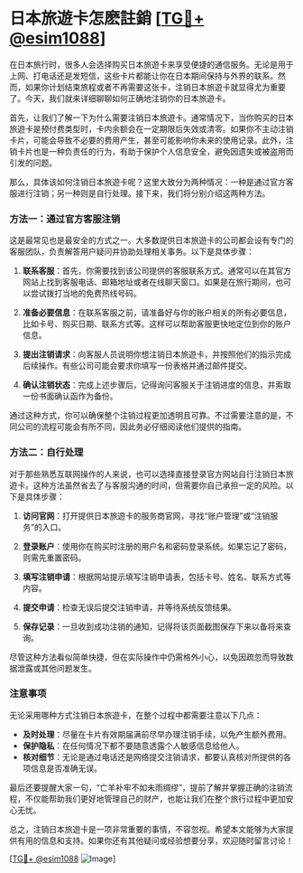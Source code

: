 # 日本旅遊卡怎麽註銷 [[TG💪+ @esim1088](https://t.me/s/esim1088)]

在日本旅行时，很多人会选择购买日本旅遊卡来享受便捷的通信服务。无论是用于上网、打电话还是发短信，这些卡片都能让你在日本期间保持与外界的联系。然而，如果你计划结束旅程或者不再需要这张卡，注销日本旅遊卡就显得尤为重要了。今天，我们就来详细聊聊如何正确地注销你的日本旅遊卡。

首先，让我们了解一下为什么需要注销日本旅遊卡。通常情况下，当你购买的日本旅遊卡是预付费类型时，卡内余额会在一定期限后失效或清零。如果你不主动注销卡片，可能会导致不必要的费用产生，甚至可能影响你未来的使用记录。此外，注销卡片也是一种负责任的行为，有助于保护个人信息安全，避免因遗失或被盗用而引发的问题。

那么，具体该如何注销日本旅遊卡呢？这里大致分为两种情况：一种是通过官方客服进行注销；另一种则是自行处理。接下来，我们将分别介绍这两种方法。

### 方法一：通过官方客服注销

这是最常见也是最安全的方式之一。大多数提供日本旅遊卡的公司都会设有专门的客服团队，负责解答用户疑问并协助处理相关事务。以下是具体步骤：

1. **联系客服**：首先，你需要找到该公司提供的客服联系方式。通常可以在其官方网站上找到客服电话、邮箱地址或者在线聊天窗口。如果是在旅行期间，也可以尝试拨打当地的免费热线号码。

2. **准备必要信息**：在联系客服之前，请准备好与你的账户相关的所有必要信息，比如卡号、购买日期、联系方式等。这样可以帮助客服更快地定位到你的账户信息。

3. **提出注销请求**：向客服人员说明你想注销日本旅遊卡，并按照他们的指示完成后续操作。有些公司可能会要求你填写一份表格并通过邮件提交。

4. **确认注销状态**：完成上述步骤后，记得询问客服关于注销进度的信息，并索取一份书面确认函作为备份。

通过这种方式，你可以确保整个注销过程更加透明且可靠。不过需要注意的是，不同公司的流程可能会有所不同，因此务必仔细阅读他们提供的指南。

### 方法二：自行处理

对于那些熟悉互联网操作的人来说，也可以选择直接登录官方网站自行注销日本旅遊卡。这种方法虽然省去了与客服沟通的时间，但需要你自己承担一定的风险。以下是具体步骤：

1. **访问官网**：打开提供日本旅遊卡的服务商官网，寻找“账户管理”或“注销服务”的入口。

2. **登录账户**：使用你在购买时注册的用户名和密码登录系统。如果忘记了密码，则需先重置密码。

3. **填写注销申请**：根据网站提示填写注销申请表，包括卡号、姓名、联系方式等内容。

4. **提交申请**：检查无误后提交注销申请，并等待系统反馈结果。

5. **保存记录**：一旦收到成功注销的通知，记得将该页面截图保存下来以备将来查询。

尽管这种方法看似简单快捷，但在实际操作中仍需格外小心，以免因疏忽而导致数据泄露或其他问题发生。

### 注意事项

无论采用哪种方式注销日本旅遊卡，在整个过程中都需要注意以下几点：

- **及时处理**：尽量在卡片有效期届满前尽早办理注销手续，以免产生额外费用。
- **保护隐私**：在任何情况下都不要随意透露个人敏感信息给他人。
- **核对细节**：无论是通过电话还是网络提交注销请求，都要认真核对所提供的各项信息是否准确无误。

最后还要提醒大家一句，“亡羊补牢不如未雨绸缪”，提前了解并掌握正确的注销流程，不仅能帮助我们更好地管理自己的财产，也能让我们在整个旅行过程中更加安心无忧。

总之，注销日本旅遊卡是一项非常重要的事情，不容忽视。希望本文能够为大家提供有用的信息和支持。如果你还有其他疑问或经验想要分享，欢迎随时留言讨论！

[[TG💪+ @esim1088](https://t.me/s/esim1088) ![Image](https://i.postimg.cc/4NQfJmqS/Snipaste-2025-05-13-00-14-12.png)]